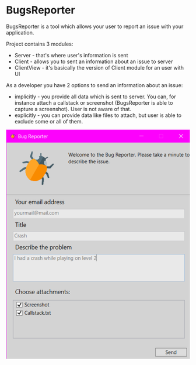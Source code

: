 # BugsReporter

BugsReporter is a tool which allows your user to report an issue with your application.

Project contains 3 modules:
- Server - that's where user's information is sent
- Client - allows you to sent an information about an issue to server
- ClientView - it's basically the version of Client module for an user with UI

As a developer you have 2 options to send an information about an issue:
- implicitly - you provide all data which is sent to server. You can, for instance attach a callstack or screenshot (BugsReporter is able to capture a screenshot). User is not aware of that.
- explicitly - you can provide data like files to attach, but user is able to exclude some or all of them.

![UI](Screenshots/ss.png)
